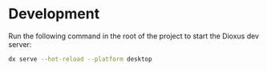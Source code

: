 # Development


Run the following command in the root of the project to start the Dioxus dev server:

```bash
dx serve --hot-reload --platform desktop
```

